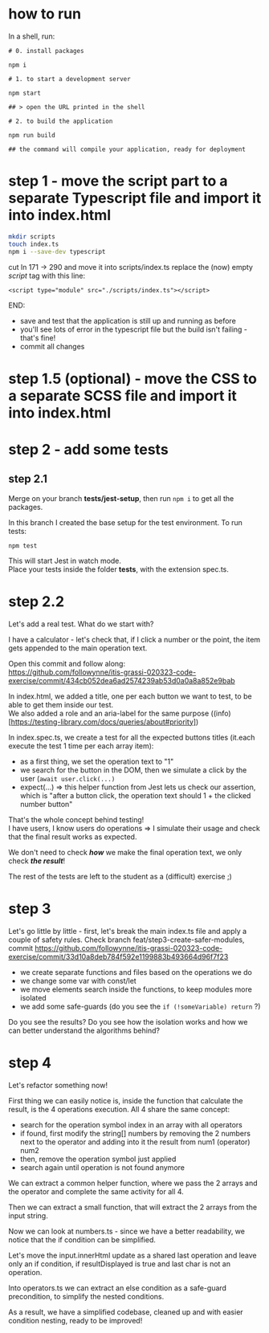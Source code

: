 # how to run

In a shell, run:

```
# 0. install packages

npm i

# 1. to start a development server

npm start

## > open the URL printed in the shell

# 2. to build the application

npm run build

## the command will compile your application, ready for deployment
```

# step 1 - move the script part to a separate Typescript file and import it into index.html

```bash
mkdir scripts
touch index.ts
npm i --save-dev typescript
```

cut ln 171 -> 290 and move it into scripts/index.ts
replace the (now) empty _script_ tag with this line:

`<script type="module" src="./scripts/index.ts"></script>`

END:

- save and test that the application is still up and running as before
- you'll see lots of error in the typescript file but the build isn't failing - that's fine!
- commit all changes

# step 1.5 (optional) - move the CSS to a separate SCSS file and import it into index.html

# step 2 - add some tests

## step 2.1

Merge on your branch **tests/jest-setup**, then run `npm i` to get all the packages.

In this branch I created the base setup for the test environment. To run tests:

```
npm test
```

This will start Jest in watch mode.  
Place your tests inside the folder __tests__, with the extension spec.ts.

# step 2.2

Let's add a real test. What do we start with?

I have a calculator - let's check that, if I click a number or the point, the item gets appended to the main operation text.

Open this commit and follow along:  
https://github.com/followynne/itis-grassi-020323-code-exercise/commit/434cb052dea6ad2574239ab53d0a0a8a852e9bab

In index.html, we added a title, one per each button we want to test, to be able to get them inside our test.  
We also added a role and an aria-label for the same purpose ((info)[https://testing-library.com/docs/queries/about#priority])

In index.spec.ts, we create a test for all the expected buttons titles (it.each execute the test 1 time per each array item):

- as a first thing, we set the operation text to "1"
- we search for the button in the DOM, then we simulate a click by the user (`await user.click(...)`
- expect(...) => this helper function from Jest lets us check our assertion, which is "after a button click, the operation text should 1 + the clicked number button"

That's the whole concept behind testing!  
I have users, I know users do operations => I simulate their usage and check that the final result works as expected.

We don't need to check **_how_** we make the final operation text, we only check **_the result_**!

The rest of the tests are left to the student as a (difficult) exercise ;)

# step 3

Let's go little by little - first, let's break the main index.ts file and apply a couple of safety rules.
Check branch feat/step3-create-safer-modules, commit https://github.com/followynne/itis-grassi-020323-code-exercise/commit/33d10a8deb784f592e1199883b493664d96f7f23

- we create separate functions and files based on the operations we do 
- we change some var with const/let
- we move elements search inside the functions, to keep modules more isolated 
- we add some safe-guards (do you see the `if (!someVariable) return` ?)

Do you see the results? Do you see how the isolation works and how we can better understand the algorithms behind?

# step 4

Let's refactor something now!

First thing we can easily notice is, inside the function that calculate the result, is the 4 operations execution. All 4 share the same concept: 

- search for the operation symbol index in an array with all operators
- if found, first modify the string[] numbers by removing the 2 numbers next to the operator and adding into it the result from num1 (operator) num2
- then, remove the operation symbol just applied
- search again until operation is not found anymore

We can extract a common helper function, where we pass the 2 arrays and the operator and complete the same activity for all 4.

Then we can extract a small function, that will extract the 2 arrays from the input string.

Now we can look at numbers.ts - since we have a better readability, we notice that the if condition can be simplified.

Let's move the input.innerHtml update as a shared last operation and leave only an if condition, if resultDisplayed is true and last char is not an operation.

Into operators.ts we can extract an else condition as a safe-guard precondition, to simplify the nested conditions.

As a result, we have a simplified codebase, cleaned up and with easier condition nesting, ready to be improved!
